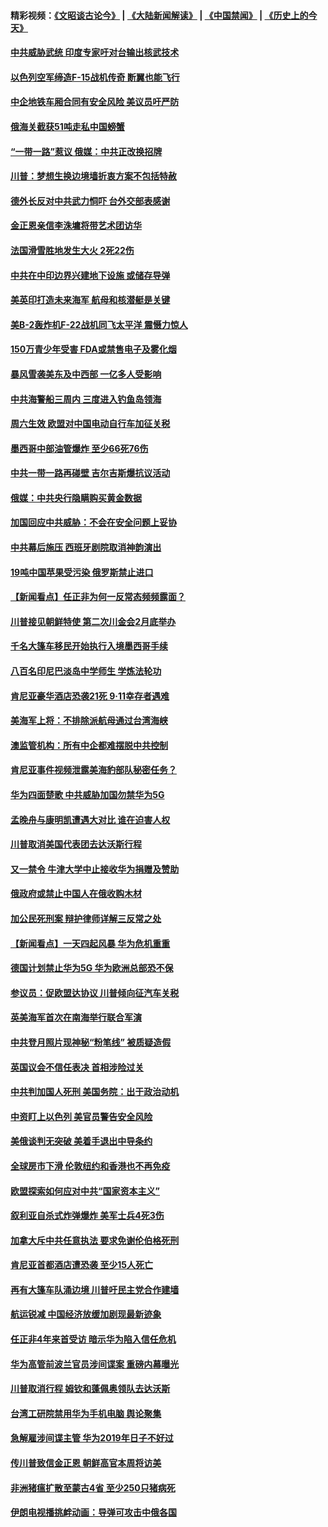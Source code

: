#### 精彩视频：[《文昭谈古论今》](https://github.com/gfw-breaker/wenzhao/blob/master/README.md?t=01211230) | [《大陆新闻解读》](https://github.com/gfw-breaker/ntdtv-comedy/blob/master/README.md?t=01211230) | [《中国禁闻》](https://github.com/gfw-breaker/ntdtv-news/blob/master/README.md?t=01211230) | [《历史上的今天》](https://github.com/gfw-breaker/today-in-history/blob/master/README.md?t=01211230) 

#### [中共威胁武统 印度专家吁对台输出核武技术](../pages/nsc418/n10991334.md?t=01211230) 

#### [以色列空军缔造F-15战机传奇 断翼也能飞行](../pages/nsc418/n10990876.md?t=01211230) 

#### [中企地铁车厢合同有安全风险 美议员吁严防](../pages/nsc418/n10989908.md?t=01211230) 

#### [俄海关截获51吨走私中国螃蟹](../pages/nsc418/n10989902.md?t=01211230) 

#### [“一带一路”惹议 俄媒：中共正改换招牌](../pages/nsc418/n10989973.md?t=01211230) 

#### [川普：梦想生换边境墙折衷方案不包括特赦](../pages/nsc418/n10989992.md?t=01211230) 

#### [德外长反对中共武力恫吓 台外交部表感谢](../pages/nsc418/n10989626.md?t=01211230) 

#### [金正恩亲信李洙墉将带艺术团访华](../pages/nsc418/n10989769.md?t=01211230) 

#### [法国滑雪胜地发生大火 2死22伤](../pages/nsc418/n10989566.md?t=01211230) 

#### [中共在中印边界兴建地下设施 或储存导弹](../pages/nsc418/n10988979.md?t=01211230) 

#### [美英印打造未来海军 航母和核潜艇是关键](../pages/nsc418/n10940648.md?t=01211230) 

#### [美B-2轰炸机F-22战机同飞太平洋 震慑力惊人](../pages/nsc418/n10988582.md?t=01211230) 

#### [150万青少年受害 FDA或禁售电子及雾化烟](../pages/nsc418/n10988186.md?t=01211230) 

#### [暴风雪袭美东及中西部 一亿多人受影响](../pages/nsc418/n10988131.md?t=01211230) 

#### [中共海警船三周内 三度进入钓鱼岛领海](../pages/nsc418/n10987956.md?t=01211230) 

#### [周六生效 欧盟对中国电动自行车加征关税](../pages/nsc418/n10987637.md?t=01211230) 

#### [墨西哥中部油管爆炸 至少66死76伤](../pages/nsc418/n10986971.md?t=01211230) 

#### [中共一带一路再碰壁 吉尔吉斯爆抗议活动](../pages/nsc418/n10986292.md?t=01211230) 

#### [俄媒：中共央行隐瞒购买黄金数据](../pages/nsc418/n10986524.md?t=01211230) 

#### [加国回应中共威胁：不会在安全问题上妥协](../pages/nsc418/n10986394.md?t=01211230) 

#### [中共幕后施压 西班牙剧院取消神韵演出](../pages/nsc418/n10986035.md?t=01211230) 

#### [19吨中国苹果受污染 俄罗斯禁止进口](../pages/nsc418/n10986333.md?t=01211230) 

#### [【新闻看点】任正非为何一反常态频频露面？](../pages/nsc418/n10986037.md?t=01211230) 

#### [川普接见朝鲜特使 第二次川金会2月底举办](../pages/nsc418/n10986216.md?t=01211230) 

#### [千名大篷车移民开始执行入境墨西哥手续](../pages/nsc418/n10986204.md?t=01211230) 

#### [八百名印尼巴淡岛中学师生 学炼法轮功](../pages/nsc418/n10985542.md?t=01211230) 

#### [肯尼亚豪华酒店恐袭21死 9·11幸存者遇难](../pages/nsc418/n10985445.md?t=01211230) 

#### [美海军上将：不排除派航母通过台湾海峡](../pages/nsc418/n10984943.md?t=01211230) 

#### [澳监管机构：所有中企都难摆脱中共控制](../pages/nsc418/n10983591.md?t=01211230) 

#### [肯尼亚事件视频泄露美海豹部队秘密任务？](../pages/nsc418/n10984543.md?t=01211230) 

#### [华为四面楚歌 中共威胁加国勿禁华为5G](../pages/nsc418/n10983787.md?t=01211230) 

#### [孟晚舟与康明凯遭遇大对比 谁在迫害人权](../pages/nsc418/n10983804.md?t=01211230) 

#### [川普取消美国代表团去达沃斯行程](../pages/nsc418/n10983718.md?t=01211230) 

#### [又一禁令 牛津大学中止接收华为捐赠及赞助](../pages/nsc418/n10983708.md?t=01211230) 

#### [俄政府或禁止中国人在俄收购木材](../pages/nsc418/n10983547.md?t=01211230) 

#### [加公民死刑案 辩护律师详解三反常之处](../pages/nsc418/n10983300.md?t=01211230) 

#### [【新闻看点】一天四起风暴 华为危机重重](../pages/nsc418/n10983081.md?t=01211230) 

#### [德国计划禁止华为5G 华为欧洲总部恐不保](../pages/nsc418/n10982951.md?t=01211230) 

#### [参议员：促欧盟达协议 川普倾向征汽车关税](../pages/nsc418/n10982456.md?t=01211230) 

#### [英美海军首次在南海举行联合军演](../pages/nsc418/n10981956.md?t=01211230) 

#### [中共登月照片现神秘“粉笔线” 被质疑造假](../pages/nsc418/n10980652.md?t=01211230) 

#### [英国议会不信任表决 首相涉险过关](../pages/nsc418/n10980536.md?t=01211230) 

#### [中共判加国人死刑 美国务院：出于政治动机](../pages/nsc418/n10980469.md?t=01211230) 

#### [中资盯上以色列 美官员警告安全风险](../pages/nsc418/n10980214.md?t=01211230) 

#### [美俄谈判无突破 美着手退出中导条约](../pages/nsc418/n10980207.md?t=01211230) 

#### [全球房市下滑 伦敦纽约和香港也不再免疫](../pages/nsc418/n10979837.md?t=01211230) 

#### [欧盟探索如何应对中共“国家资本主义”](../pages/nsc418/n10979979.md?t=01211230) 

#### [叙利亚自杀式炸弹爆炸 美军士兵4死3伤](../pages/nsc418/n10979913.md?t=01211230) 

#### [加拿大斥中共任意执法 要求免谢伦伯格死刑](../pages/nsc418/n10979429.md?t=01211230) 

#### [肯尼亚首都酒店遭恐袭 至少15人死亡](../pages/nsc418/n10978342.md?t=01211230) 

#### [再有大篷车队涌边境 川普吁民主党合作建墙](../pages/nsc418/n10978161.md?t=01211230) 

#### [航运锐减 中国经济放缓加剧现最新迹象](../pages/nsc418/n10978088.md?t=01211230) 

#### [任正非4年来首受访 暗示华为陷入信任危机](../pages/nsc418/n10977688.md?t=01211230) 

#### [华为高管前波兰官员涉间谍案 重磅内幕曝光](../pages/nsc418/n10978092.md?t=01211230) 

#### [川普取消行程 姆钦和蓬佩奥领队去达沃斯](../pages/nsc418/n10977828.md?t=01211230) 

#### [台湾工研院禁用华为手机电脑 舆论聚集](../pages/nsc418/n10977350.md?t=01211230) 

#### [急解雇涉间谍主管 华为2019年日子不好过](../pages/nsc418/n10976038.md?t=01211230) 

#### [传川普致信金正恩 朝鲜高官本周将访美](../pages/nsc418/n10976756.md?t=01211230) 

#### [非洲猪瘟扩散至蒙古4省 至少250只猪病死](../pages/nsc418/n10976120.md?t=01211230) 

#### [伊朗电视播挑衅动画：导弹可攻击中俄各国](../pages/nsc418/n10976504.md?t=01211230) 

